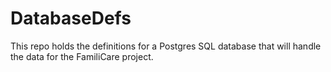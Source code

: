 # DatabaseDefs

This repo holds the definitions for a Postgres SQL database that will handle the data for the FamiliCare project.
